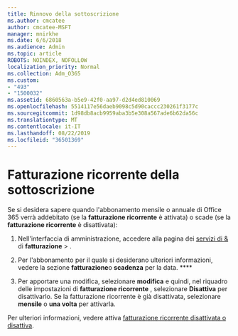 ```yaml
---
title: Rinnovo della sottoscrizione
ms.author: cmcatee
author: cmcatee-MSFT
manager: mnirkhe
ms.date: 6/6/2018
ms.audience: Admin
ms.topic: article
ROBOTS: NOINDEX, NOFOLLOW
localization_priority: Normal
ms.collection: Adm_O365
ms.custom:
- "493"
- "1500032"
ms.assetid: 6860563a-b5e9-42f0-aa97-d2d4ed810069
ms.openlocfilehash: 5514117e56daeb9098c5d90caccc230261f3177c
ms.sourcegitcommit: 1d98db8acb9959aba3b5e308a567ade6b62da56c
ms.translationtype: MT
ms.contentlocale: it-IT
ms.lasthandoff: 08/22/2019
ms.locfileid: "36501369"
---
```

# <a name="subscription-recurring-billing"></a>Fatturazione ricorrente della sottoscrizione

Se si desidera sapere quando l'abbonamento mensile o annuale di Office 365 verrà addebitato (se la **fatturazione ricorrente** è attivata) o scade (se la **fatturazione ricorrente** è disattivata):
  
1. Nell'interfaccia di amministrazione, accedere alla pagina dei [servizi di &](https://go.microsoft.com/fwlink/p/?linkid=842054) di **fatturazione** \> .

2. Per l'abbonamento per il quale si desiderano ulteriori informazioni, vedere la sezione **fatturazione**o **scadenza** per la data. ****

4. Per apportare una modifica, selezionare **modifica** e quindi, nel riquadro delle impostazioni di **fatturazione ricorrente** , selezionare **Disattiva** per disattivarlo. Se la fatturazione ricorrente è già disattivata, selezionare **mensile** o **una volta** per attivarla.

Per ulteriori informazioni, vedere attiva [fatturazione ricorrente disattivata o disattiva](https://docs.microsoft.com/office365/admin/subscriptions-and-billing/renew-your-subscription).